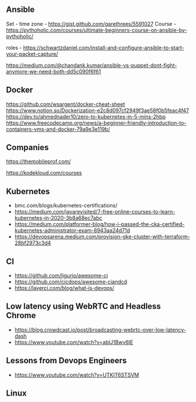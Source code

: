 
## Ansible

Set - time zone - https://gist.github.com/garethrees/5591027
Course  -  https://pythoholic.com/courses/ultimate-beginners-course-on-ansible-by-pythoholic/

roles - https://schwartzdaniel.com/install-and-configure-ansible-to-start-your-packet-capture/

https://medium.com/@chandank.kumar/ansible-vs-puppet-dont-fight-anymore-we-need-both-dd5c090f6f61


## Docker

https://github.com/wsargent/docker-cheat-sheet
https://www.notion.so/Dockerization-e2c8d097cf2949f3ae58f0b5feac4f47
https://dev.to/ahmednader10/zero-to-kubernetes-in-5-mins-2hbp
https://www.freecodecamp.org/news/a-beginner-friendly-introduction-to-containers-vms-and-docker-79a9e3e119b/

## Companies
https://themobileprof.com/

https://kodekloud.com/courses

## Kubernetes
- bmc.com/blogs/kubernetes-certifications/
- https://medium.com/javarevisited/7-free-online-courses-to-learn-kubernetes-in-2020-3b8a68ec7abc
- https://medium.com/platformer-blog/how-i-passed-the-cka-certified-kubernetes-administrator-exam-8943aa24d71d
- https://devopsarena.medium.com/provision-gke-cluster-with-terraform-28bf2973c3d4

## CI
- https://github.com/ligurio/awesome-ci
- https://github.com/cicdops/awesome-ciandcd
- https://layerci.com/blog/what-is-devops/

## Low latency using WebRTC and Headless Chrome
- https://blog.crowdcast.io/post/broadcasting-webrtc-over-low-latency-dash
- https://www.youtube.com/watch?v=abIJ1Bwv6IE

## Lessons from Devops Engineers
- https://www.youtube.com/watch?v=UTKIT6STSVM

## Linux
